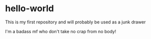 # hello-world
This is my first repository and will probably be used as a junk drawer

I'm a badass mf who don't take no crap from no body!
